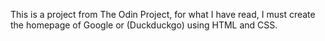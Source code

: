 This is a project from The Odin Project, for what I have read, I must
create the homepage of Google or (Duckduckgo) using HTML and CSS. 
